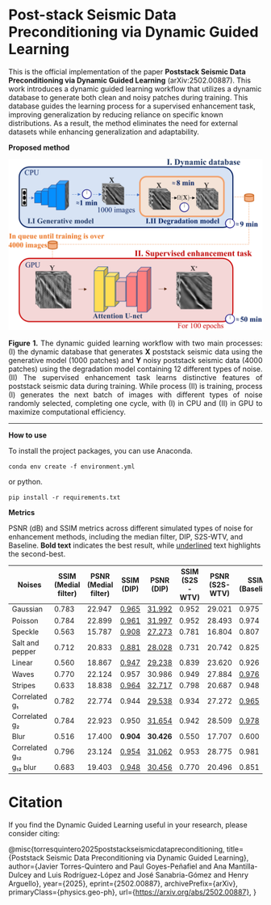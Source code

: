 # Post-stack Seismic Data Preconditioning via Dynamic Guided Learning

This is the official implementation of the paper **Poststack Seismic Data Preconditioning via Dynamic Guided Learning** (arXiv:2502.00887). This work introduces a dynamic guided learning workflow that utilizes a dynamic database to generate both clean and noisy patches during training. This database guides the learning process for a supervised enhancement task, improving generalization by reducing reliance on specific known distributions. As a result, the method eliminates the need for external datasets while enhancing generalization and adaptability.

**Proposed method**

![alt text](scheme.png "Seismic denoising scheme")

<div style="text-align: justify"> 
<b>Figure 1.</b> The dynamic guided learning workflow with two main processes: (I) the dynamic database that generates <b>X</b> poststack seismic data using the generative model (1000 patches) and <b>Y</b> noisy poststack seismic data (4000 patches) using the degradation model containing 12 different types of noise. (II) The supervised enhancement task learns distinctive features of poststack seismic data during training. While process (II) is training, process (I) generates the next batch of images with different types of noise randomly selected, completing one cycle, with (I) in CPU and (II) in GPU to maximize computational efficiency.
</div>

<hr/>

**How to use**

To install the project packages, you can use Anaconda.
```
conda env create -f environment.yml
```
or python.
```
pip install -r requirements.txt
```


**Metrics**

PSNR (dB) and SSIM metrics across different simulated types of noise for enhancement methods, including the median filter, DIP, S2S-WTV, and Baseline. **Bold text** indicates the best result, while <u>underlined</u> text highlights the second-best.

| Noises              | SSIM (Medial filter) | PSNR (Medial filter) | SSIM (DIP) | PSNR (DIP) | SSIM (S2S-WTV) | PSNR (S2S-WTV) | SSIM (Baseline) | PSNR (Baseline) | SSIM (Proposed) | PSNR (Proposed) |
|---------------------|---------------------|---------------------|------------|------------|---------------|---------------|---------------|---------------|---------------|---------------|
| Gaussian           | 0.783               | 22.947              | <u>0.965</u>    | <u>31.992</u>   | 0.952         | 29.021        | 0.975         | 31.658        | **0.985**     | **33.457**     |
| Poisson            | 0.784               | 22.899              | <u>0.961</u>    | <u>31.997</u>   | 0.952         | 28.493        | 0.974         | 31.291        | **0.986**     | **34.248**     |
| Speckle            | 0.563               | 15.787              | <u>0.908</u>    | <u>27.273</u>   | 0.781         | 16.804        | 0.807         | 19.370        | **0.934**     | **27.336**     |
| Salt and pepper    | 0.712               | 20.833              | <u>0.881</u>    | <u>28.028</u>   | 0.731         | 20.742        | 0.825         | 22.551        | **0.992**     | **35.922**     |
| Linear             | 0.560               | 18.867              | <u>0.947</u>    | <u>29.238</u>   | 0.839         | 23.620        | 0.926         | 26.580        | **0.994**     | **36.859**     |
| Waves              | 0.770               | 22.124              | 0.957      | 30.986     | 0.949         | 27.884        | <u>0.976</u>       | <u>31.602</u>      | **0.991**     | **35.319**     |
| Stripes            | 0.633               | 18.838              | <u>0.964</u>    | <u>32.717</u>   | 0.798         | 20.687        | 0.948         | 25.201        | **0.998**     | **39.361**     |
| Correlated g₁      | 0.782               | 22.774              | 0.944      | <u>29.538</u>   | 0.934         | 27.272        | <u>0.965</u>       | 29.442        | **0.972**     | **31.108**     |
| Correlated g₂      | 0.784               | 22.923              | 0.950      | <u>31.654</u>   | 0.942         | 28.509        | <u>0.978</u>       | 31.001        | **0.987**     | **34.262**     |
| Blur               | 0.516               | 17.400              | **0.904**  | **30.426** | 0.550         | 17.707        | 0.600         | 19.085        | <u>0.901</u>       | <u>27.337</u>       |
| Correlated g₁₂     | 0.796               | 23.124              | <u>0.954</u>    | <u>31.062</u>   | 0.953         | 28.775        | 0.981         | 31.271        | **0.984**     | **33.593**     |
| g₁₂ blur          | 0.683               | 19.403              | <u>0.948</u>    | <u>30.456</u>   | 0.770         | 20.496        | 0.851         | 22.129        | **0.981**     | **31.543**     |

# Citation
If you find the Dynamic Guided Learning useful in your research, please consider citing:

@misc{torresquintero2025poststackseismicdatapreconditioning,
      title={Poststack Seismic Data Preconditioning via Dynamic Guided Learning}, 
      author={Javier Torres-Quintero and Paul Goyes-Peñafiel and Ana Mantilla-Dulcey and Luis Rodríguez-López and José Sanabria-Gómez and Henry Arguello},
      year={2025},
      eprint={2502.00887},
      archivePrefix={arXiv},
      primaryClass={physics.geo-ph},
      url={https://arxiv.org/abs/2502.00887}, 
}